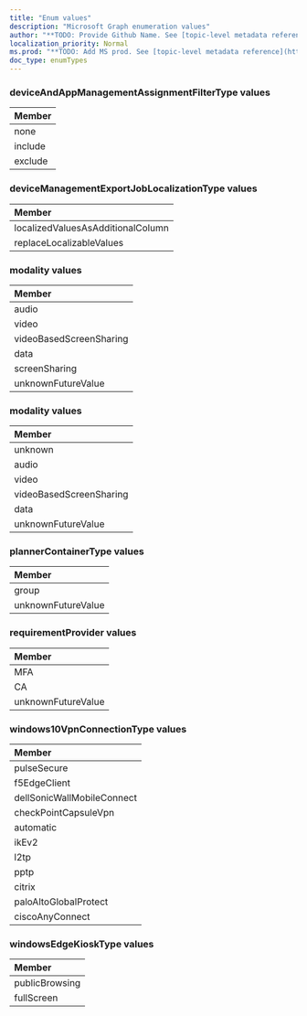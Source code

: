 ```yaml
---
title: "Enum values"
description: "Microsoft Graph enumeration values"
author: "**TODO: Provide Github Name. See [topic-level metadata reference](https://msgo.azurewebsites.net/add/document/guidelines/metadata.html#topic-level-metadata)**"
localization_priority: Normal
ms.prod: "**TODO: Add MS prod. See [topic-level metadata reference](https://msgo.azurewebsites.net/add/document/guidelines/metadata.html#topic-level-metadata)**"
doc_type: enumTypes
---
```


### deviceAndAppManagementAssignmentFilterType values 



|Member|
|:---|
|none|
|include|
|exclude|

### deviceManagementExportJobLocalizationType values 



|Member|
|:---|
|localizedValuesAsAdditionalColumn|
|replaceLocalizableValues|

### modality values 



|Member|
|:---|
|audio|
|video|
|videoBasedScreenSharing|
|data|
|screenSharing|
|unknownFutureValue|

### modality values 



|Member|
|:---|
|unknown|
|audio|
|video|
|videoBasedScreenSharing|
|data|
|unknownFutureValue|

### plannerContainerType values 



|Member|
|:---|
|group|
|unknownFutureValue|

### requirementProvider values 



|Member|
|:---|
|MFA|
|CA|
|unknownFutureValue|

### windows10VpnConnectionType values 



|Member|
|:---|
|pulseSecure|
|f5EdgeClient|
|dellSonicWallMobileConnect|
|checkPointCapsuleVpn|
|automatic|
|ikEv2|
|l2tp|
|pptp|
|citrix|
|paloAltoGlobalProtect|
|ciscoAnyConnect|

### windowsEdgeKioskType values 



|Member|
|:---|
|publicBrowsing|
|fullScreen|

